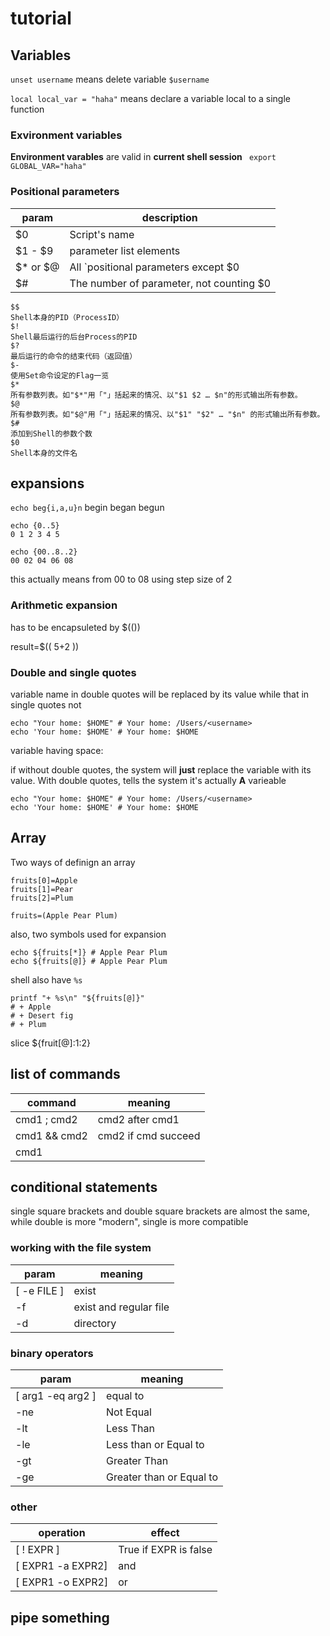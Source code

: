 # tutorial

## Variables

`unset username` means delete variable `$username`

`local local_var = "haha"` means declare a variable local to a single function

### Exvironment variables

**Environment varables** are valid in  **current shell session**
` export GLOBAL_VAR="haha"`

### Positional parameters

param|description
---|---
$0 | Script's name
$1 - $9 | parameter list elements
$* or $@ | All `positional parameters except $0
$# | The number of parameter, not counting $0

```
$$
Shell本身的PID（ProcessID）
$!
Shell最后运行的后台Process的PID
$?
最后运行的命令的结束代码（返回值）
$-
使用Set命令设定的Flag一览
$*
所有参数列表。如"$*"用「"」括起来的情况、以"$1 $2 … $n"的形式输出所有参数。
$@
所有参数列表。如"$@"用「"」括起来的情况、以"$1" "$2" … "$n" 的形式输出所有参数。
$#
添加到Shell的参数个数
$0
Shell本身的文件名
```

## expansions

`echo beg{i,a,u}n` 
begin began begun

```
echo {0..5} 
0 1 2 3 4 5
```

```
echo {00..8..2}
00 02 04 06 08
```
this actually means from 00 to 08 using step size of 2

### Arithmetic expansion
has to be encapsuleted by $(())

result=$(( 5+2 ))


### Double and single quotes

variable name in double quotes will be replaced by its value
while that in single quotes not

```
echo "Your home: $HOME" # Your home: /Users/<username>
echo 'Your home: $HOME' # Your home: $HOME
```

variable having space:

if without double quotes, the system will **just** replace the variable with its value. 
With double quotes, tells the system it's actually **A** varieable

```
echo "Your home: $HOME" # Your home: /Users/<username>
echo 'Your home: $HOME' # Your home: $HOME
```


## Array

Two ways of definign an array

```
fruits[0]=Apple
fruits[1]=Pear
fruits[2]=Plum
```

`fruits=(Apple Pear Plum)`

also, two symbols used for expansion

```
echo ${fruits[*]} # Apple Pear Plum
echo ${fruits[@]} # Apple Pear Plum
```

shell also have `%s`

```
printf "+ %s\n" "${fruits[@]}"
# + Apple
# + Desert fig
# + Plum
```

slice
${fruit[@]:1:2}

## list of commands

command|meaning
---|---
cmd1 ; cmd2| cmd2 after cmd1
cmd1 && cmd2| cmd2 if cmd succeed
cmd1 || cmd2| cmd2 if cmd unsucceed

## conditional statements

single square brackets and double square brackets are almost the same, while double is more "modern", single is more compatible

### working with the file system

param|meaning
---|---
[ -e FILE ]|exist
-f|exist and regular file
-d|directory

### binary operators

param|meaning
---|---
[ arg1 -eq arg2 ]|equal to
-ne | Not Equal
-lt | Less Than
-le | Less than or Equal to
-gt | Greater Than 
-ge | Greater than or Equal to

### other

operation|effect
---|---
[ ! EXPR ]|True if EXPR is false
[ EXPR1 -a EXPR2]| and
[ EXPR1 -o EXPR2]| or


## pipe something

